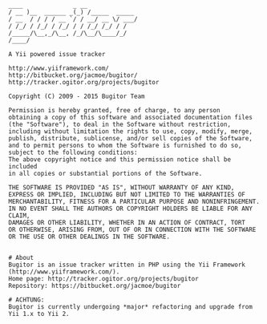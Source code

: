     ____              _ __
    / __ )__  ______ _(_) /_____  _____
    / __  / / / / __ `/ / __/ __ \/ ___/
    / /_/ / /_/ / /_/ / / /_/ /_/ / /
    /_____/\__,_/\__, /_/\__/\____/_/
    /____/

    A Yii powered issue tracker

    http://www.yiiframework.com/
    http://bitbucket.org/jacmoe/bugitor/
    http://tracker.ogitor.org/projects/bugitor

    Copyright (C) 2009 - 2015 Bugitor Team

    Permission is hereby granted, free of charge, to any person
    obtaining a copy of this software and associated documentation files
    (the "Software"), to deal in the Software without restriction,
    including without limitation the rights to use, copy, modify, merge,
    publish, distribute, sublicense, and/or sell copies of the Software,
    and to permit persons to whom the Software is furnished to do so,
    subject to the following conditions:
    The above copyright notice and this permission notice shall be included
    in all copies or substantial portions of the Software.

    THE SOFTWARE IS PROVIDED "AS IS", WITHOUT WARRANTY OF ANY KIND,
    EXPRESS OR IMPLIED, INCLUDING BUT NOT LIMITED TO THE WARRANTIES OF
    MERCHANTABILITY, FITNESS FOR A PARTICULAR PURPOSE AND NONINFRINGEMENT.
    IN NO EVENT SHALL THE AUTHORS OR COPYRIGHT HOLDERS BE LIABLE FOR ANY CLAIM,
    DAMAGES OR OTHER LIABILITY, WHETHER IN AN ACTION OF CONTRACT, TORT
    OR OTHERWISE, ARISING FROM, OUT OF OR IN CONNECTION WITH THE SOFTWARE
    OR THE USE OR OTHER DEALINGS IN THE SOFTWARE.


    # About
    Bugitor is an issue tracker written in PHP using the Yii Framework (http://www.yiiframework.com/).
    Home page: http://tracker.ogitor.org/projects/bugitor
    Repository: https://bitbucket.org/jacmoe/bugitor

    # ACHTUNG:
    Bugitor is currently undergoing *major* refactoring and upgrade from Yii 1.x to Yii 2.
